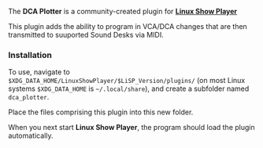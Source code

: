 
The **DCA Plotter** is a community-created plugin for
**[Linux Show Player](https://github.com/FrancescoCeruti/linux-show-player)**

This plugin adds the ability to program in VCA/DCA changes that are then
transmitted to suuported Sound Desks via MIDI.


### Installation


To use, navigate to `$XDG_DATA_HOME/LinuxShowPlayer/$LiSP_Version/plugins/` (on
most Linux systems `$XDG_DATA_HOME` is `~/.local/share`), and create a subfolder
named `dca_plotter`.

Place the files comprising this plugin into this new folder.

When you next start **Linux Show Player**, the program should load the plugin
automatically.


